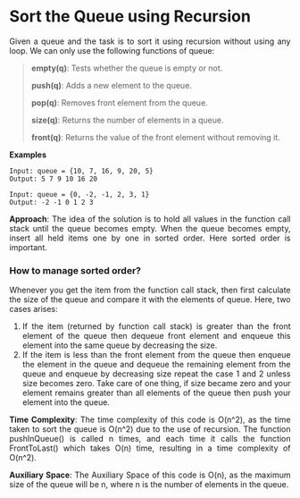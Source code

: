 <div align="justify">

# Sort the Queue using Recursion

Given a queue and the task is to sort it using recursion without using any loop. We can only use the following functions of queue:

> __empty(q)__: Tests whether the queue is empty or not. 
> 
> __push(q)__: Adds a new element to the queue. 
>
> __pop(q)__: Removes front element from the queue. 
> 
> __size(q)__: Returns the number of elements in a queue. 
>
> __front(q)__: Returns the value of the front element without removing it. 

__Examples__

```
Input: queue = {10, 7, 16, 9, 20, 5} 
Output: 5 7 9 10 16 20

Input: queue = {0, -2, -1, 2, 3, 1} 
Output: -2 -1 0 1 2 3 
```

__Approach__: The idea of the solution is to hold all values in the function call stack until the queue becomes empty. When the queue becomes empty, insert all held items one by one in sorted order. Here sorted order is important.

### How to manage sorted order?

Whenever you get the item from the function call stack, then first calculate the size of the queue and compare it with the elements of queue. Here, two cases arises:

1. If the item (returned by function call stack) is greater than the front element of the queue then dequeue front element and enqueue this element into the same queue by decreasing the size.
2. If the item is less than the front element from the queue then enqueue the element in the queue and dequeue the remaining element from the queue and enqueue by decreasing size repeat the case 1 and 2 unless size becomes zero. Take care of one thing, if size became zero and your element remains greater than all elements of the queue then push your element into the queue.

__Time Complexity__: The time complexity of this code is O(n^2), as the time taken to sort the queue is O(n^2) due to the use of recursion. The function pushInQueue() is called n times, and each time it calls the function FrontToLast() which takes O(n) time, resulting in a time complexity of O(n^2).

__Auxiliary Space__:  The Auxiliary Space of this code is O(n), as the maximum size of the queue will be n, where n is the number of elements in the queue.

</div>